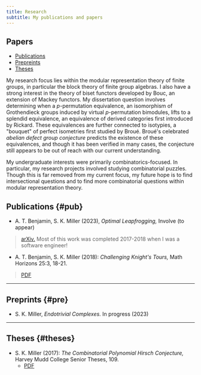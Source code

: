 ```yaml
---
title: Research
subtitle: My publications and papers
---
```


## Papers
- [Publications](#pub)
- [Prepreints](#pre)
- [Theses](#theses)

My research focus lies within the modular representation theory of finite groups, in particular the block theory of finite group algebras. I also have a strong interest in the theory of biset functors developed by Bouc, an extension of Mackey functors. My dissertation question involves determining when a $p$-permutation equivalence, an isomorphism of Grothendieck groups induced by virtual $p$-permutation bimodules, lifts to a splendid equivalence, an equivalence of derived categories first introduced by Rickard. These equivalences are further connected to isotypies, a "bouquet" of perfect isometries first studied by Broué. Broué's celebrated *abelian defect group conjecture* predicts the existence of these equivalences, and though it has been verified in many cases, the conjecture still appears to be out of reach with our current understanding. 

My undergraduate interests were primarily combinatorics-focused. In particular, my research projects involved studying combinatorial puzzles. Though this is far removed from my current focus, my future hope is to find intersectional questions and to find more combinatorial questions within modular representation theory.  


## Publications {#pub}

- A. T. Benjamin, S. K. Miller (2023), *Optimal Leapfrogging,* Involve (to appear)
> [arXiv.](https://arxiv.org/abs/2110.08319) Most of this work was completed 2017-2018 when I was a software engineer!
> 
- A. T. Benjamin, S. K. Miller (2018): *Challenging Knight's Tours,* Math Horizons 25:3, 18-21. 
> [PDF](https://math.hmc.edu/benjamin/wp-content/uploads/sites/5/2019/06/Challenging-Knight%E2%80%99s-Tours.pdf)

---

## Preprints {#pre}

- S. K. Miller, *Endotrivial Complexes.* In progress (2023)

---

## Theses {#theses}

- S. K. Miller (2017): *The Combinatorial Polynomial Hirsch Conjecture,* Harvey Mudd College Senior Theses, 109.
  - [PDF](https://scholarship.claremont.edu/cgi/viewcontent.cgi?article=1096&context=hmc_theses)



